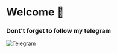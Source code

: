 # Welcome 🧐

### Dont't forget to follow my telegram

[![Telegram](https://img.shields.io/badge/десептиконы-00CED1?style=for-the-badge&logo=Telegram&logoColor=white)](https://t.me/PumpkinScentedOstrich)
